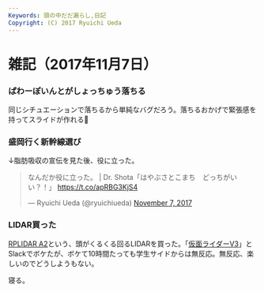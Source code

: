 ```yaml
---
Keywords: 頭の中だだ漏らし,日記
Copyright: (C) 2017 Ryuichi Ueda
---
```


# 雑記（2017年11月7日）

### ぱわーぽいんとがしょっちゅう落ちる

同じシチュエーションで落ちるから単純なバグだろう。落ちるおかげで緊張感を持ってスライドが作れる💩


### 盛岡行く新幹線選び

↓脂肪吸収の宣伝を見た後、役に立った。

<blockquote class="twitter-tweet"><p lang="ja" dir="ltr">なんだか役に立った。 | Dr. Shota「はやぶさとこまち　どっちがいい？！」 <a href="https://t.co/apRBG3KjS4">https://t.co/apRBG3KjS4</a></p>&mdash; Ryuichi Ueda (@ryuichiueda) <a href="https://twitter.com/ryuichiueda/status/927845313573818370?ref_src=twsrc%5Etfw">November 7, 2017</a></blockquote> <script async src="https://platform.twitter.com/widgets.js" charset="utf-8"></script>

### LIDAR買った

[RPLIDAR A2](https://www.slamtec.com/en/Lidar/Index)という、頭がくるくる回るLIDARを買った。「[仮面ライダーV3](https://ja.wikipedia.org/wiki/%E4%BB%AE%E9%9D%A2%E3%83%A9%E3%82%A4%E3%83%80%E3%83%BCV3)」とSlackでボケたが、ボケて10時間たっても学生サイドからは無反応。無反応、楽しいのでどうしようもない。


寝る。
